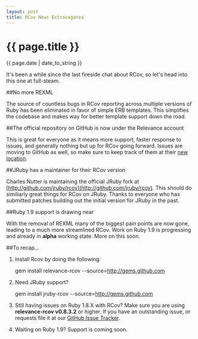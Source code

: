 ```yaml
---
layout: post
title: RCov News Extravaganza
---
```

{{ page.title }}
================
<p class="meta">{{ page.date | date_to_string }}</p>

It's been a while since the last fireside chat about RCov, so let's head into this one at full-steam.

##No more REXML

The source of countless bugs in RCov reporting across multiple versions of Ruby has been eliminated in favor of simple ERB templates.  This simplifies the codebase and makes way for better template support down the road.

##The official repository on GitHub is now under the Relevance account

This is great for everyone as it means more support, faster response to issues, and generally nothing but up for RCov going forward.   Issues are moving to GitHub as well, so make sure to keep track of them at their [new location](http://github.com/relevance/rcov/issues).

##JRuby has a maintainer for their RCov version

Charles Nutter is maintaining the official JRuby fork at [http://github.com/jruby/rcov](http://github.com/jruby/rcov).   This should do similiarly great things for RCov on JRuby.   Thanks to everyone who has submitted patches building out the initial version for JRuby in the past.

##Ruby 1.9 support is drawing near

With the removal of REXML many of the biggest pain points are now gone, leading to a much more streamlined RCov.  Work on Ruby 1.9 is progressing and already in **alpha** working state.  More on this soon.

##To recap...

1) Install Rcov by doing the following:

    gem install relevance-rcov --source=http://gems.github.com


2) Need JRuby support?

    gem install jruby-rcov --source=http://gems.github.com

3) Still having issues on Ruby 1.8.X with RCov?  Make sure you are using **relevance-rcov v0.8.3.2** or higher.   If you have an outstanding issue, or requests file it at our [GitHub Issue Tracker](http://github.com/relevance/rcov/issues).

4) Waiting on Ruby 1.9?   Support is coming soon.